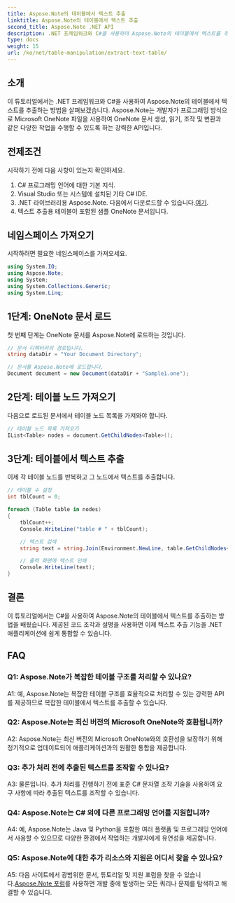 ```yaml
---
title: Aspose.Note의 테이블에서 텍스트 추출
linktitle: Aspose.Note의 테이블에서 텍스트 추출
second_title: Aspose.Note .NET API
description: .NET 프레임워크와 C#을 사용하여 Aspose.Note의 테이블에서 텍스트를 추출하는 방법을 알아보세요. 코드 조각과 설명이 포함된 단계별 튜토리얼입니다.
type: docs
weight: 15
url: /ko/net/table-manipulation/extract-text-table/
---
```

## 소개

이 튜토리얼에서는 .NET 프레임워크와 C#을 사용하여 Aspose.Note의 테이블에서 텍스트를 추출하는 방법을 살펴보겠습니다. Aspose.Note는 개발자가 프로그래밍 방식으로 Microsoft OneNote 파일을 사용하여 OneNote 문서 생성, 읽기, 조작 및 변환과 같은 다양한 작업을 수행할 수 있도록 하는 강력한 API입니다.

## 전제조건

시작하기 전에 다음 사항이 있는지 확인하세요.

1. C# 프로그래밍 언어에 대한 기본 지식.
2. Visual Studio 또는 시스템에 설치된 기타 C# IDE.
3.  .NET 라이브러리용 Aspose.Note. 다음에서 다운로드할 수 있습니다.[여기](https://releases.aspose.com/note/net/).
4. 텍스트 추출용 테이블이 포함된 샘플 OneNote 문서입니다.

## 네임스페이스 가져오기

시작하려면 필요한 네임스페이스를 가져오세요.

```csharp
using System.IO;
using Aspose.Note;
using System;
using System.Collections.Generic;
using System.Linq;
```

## 1단계: OneNote 문서 로드

첫 번째 단계는 OneNote 문서를 Aspose.Note에 로드하는 것입니다.

```csharp
// 문서 디렉터리의 경로입니다.
string dataDir = "Your Document Directory";

// 문서를 Aspose.Note에 로드합니다.
Document document = new Document(dataDir + "Sample1.one");
```

## 2단계: 테이블 노드 가져오기

다음으로 로드된 문서에서 테이블 노드 목록을 가져와야 합니다.

```csharp
// 테이블 노드 목록 가져오기
IList<Table> nodes = document.GetChildNodes<Table>();
```

## 3단계: 테이블에서 텍스트 추출

이제 각 테이블 노드를 반복하고 그 노드에서 텍스트를 추출합니다.

```csharp
// 테이블 수 설정
int tblCount = 0;

foreach (Table table in nodes)
{
    tblCount++;
    Console.WriteLine("table # " + tblCount);

    // 텍스트 검색
    string text = string.Join(Environment.NewLine, table.GetChildNodes<RichText>().Select(e => e.Text)) + Environment.NewLine;

    // 출력 화면에 텍스트 인쇄
    Console.WriteLine(text);
}
```

## 결론

이 튜토리얼에서는 C#을 사용하여 Aspose.Note의 테이블에서 텍스트를 추출하는 방법을 배웠습니다. 제공된 코드 조각과 설명을 사용하면 이제 텍스트 추출 기능을 .NET 애플리케이션에 쉽게 통합할 수 있습니다.

## FAQ

### Q1: Aspose.Note가 복잡한 테이블 구조를 처리할 수 있나요?

A1: 예, Aspose.Note는 복잡한 테이블 구조를 효율적으로 처리할 수 있는 강력한 API를 제공하므로 복잡한 테이블에서 텍스트를 추출할 수 있습니다.

### Q2: Aspose.Note는 최신 버전의 Microsoft OneNote와 호환됩니까?

A2: Aspose.Note는 최신 버전의 Microsoft OneNote와의 호환성을 보장하기 위해 정기적으로 업데이트되어 애플리케이션과의 원활한 통합을 제공합니다.

### Q3: 추가 처리 전에 추출된 텍스트를 조작할 수 있나요?

A3: 물론입니다. 추가 처리를 진행하기 전에 표준 C# 문자열 조작 기술을 사용하여 요구 사항에 따라 추출된 텍스트를 조작할 수 있습니다.

### Q4: Aspose.Note는 C# 외에 다른 프로그래밍 언어를 지원합니까?

A4: 예, Aspose.Note는 Java 및 Python을 포함한 여러 플랫폼 및 프로그래밍 언어에서 사용할 수 있으므로 다양한 환경에서 작업하는 개발자에게 유연성을 제공합니다.

### Q5: Aspose.Note에 대한 추가 리소스와 지원은 어디서 찾을 수 있나요?

 A5: 다음 사이트에서 광범위한 문서, 튜토리얼 및 지원 포럼을 찾을 수 있습니다.[Aspose.Note 포럼](https://forum.aspose.com/c/note/28)를 사용하면 개발 중에 발생하는 모든 쿼리나 문제를 탐색하고 해결할 수 있습니다.